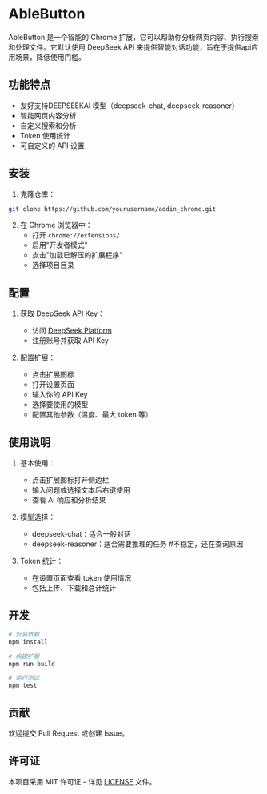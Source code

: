 # AbleButton

AbleButton 是一个智能的 Chrome 扩展，它可以帮助你分析网页内容、执行搜索和处理文件。它默认使用 DeepSeek API 来提供智能对话功能，旨在于提供api应用场景，降低使用门槛。

## 功能特点

- 友好支持DEEPSEEKAI 模型（deepseek-chat, deepseek-reasoner）
- 智能网页内容分析
- 自定义搜索和分析
- Token 使用统计
- 可自定义的 API 设置

## 安装

1. 克隆仓库：
```bash
git clone https://github.com/yourusername/addin_chrome.git
```

2. 在 Chrome 浏览器中：
   - 打开 `chrome://extensions/`
   - 启用"开发者模式"
   - 点击"加载已解压的扩展程序"
   - 选择项目目录

## 配置

1. 获取 DeepSeek API Key：
   - 访问 [DeepSeek Platform](https://platform.deepseek.com/)
   - 注册账号并获取 API Key

2. 配置扩展：
   - 点击扩展图标
   - 打开设置页面
   - 输入你的 API Key
   - 选择要使用的模型
   - 配置其他参数（温度、最大 token 等）

## 使用说明

1. 基本使用：
   - 点击扩展图标打开侧边栏
   - 输入问题或选择文本后右键使用
   - 查看 AI 响应和分析结果

2. 模型选择：
   - deepseek-chat：适合一般对话
   - deepseek-reasoner：适合需要推理的任务 #不稳定，还在查询原因

3. Token 统计：
   - 在设置页面查看 token 使用情况
   - 包括上传、下载和总计统计

## 开发

```bash
# 安装依赖
npm install

# 构建扩展
npm run build

# 运行测试
npm test
```

## 贡献

欢迎提交 Pull Request 或创建 Issue。

## 许可证

本项目采用 MIT 许可证 - 详见 [LICENSE](LICENSE) 文件。 